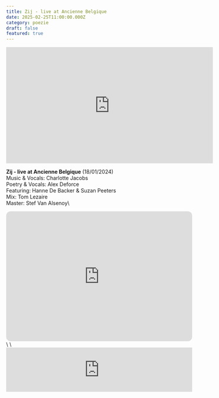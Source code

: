 ```yaml
---
title: Zij - live at Ancienne Belgique
date: 2025-02-25T11:00:00.000Z
category: poezie
draft: false
featured: true
---
```

<iframe width="560" height="315" src="https://www.youtube.com/embed/5kM89mIaMR8?si=v6HKFwl3ELLitg8r" title="YouTube video player" frameborder="0" allow="accelerometer; autoplay; clipboard-write; encrypted-media; gyroscope; picture-in-picture; web-share" referrerpolicy="strict-origin-when-cross-origin" allowfullscreen></iframe>

**Zij - live at Ancienne Belgique** (18/01/2024)\
Music & Vocals: Charlotte Jacobs\
Poetry & Vocals: Alex Deforce\
⁠Featuring: Hanne De Backer & Suzan Peeters\
⁠Mix: Tom Lezaire\
⁠Master: Stef Van Alsenoy\

<iframe style="border-radius:12px" src="https://open.spotify.com/embed/album/6EK5ckJmknsWN9aCRqOLUI?utm_source=generator" width="100%" height="352" frameBorder="0" allowfullscreen="" allow="autoplay; clipboard-write; encrypted-media; fullscreen; picture-in-picture" loading="lazy"></iframe>\
\
<iframe style="border: 0; width: 100%; height: 120px;" src="https://bandcamp.com/EmbeddedPlayer/track=2374368863/size=large/bgcol=ffffff/linkcol=0687f5/tracklist=false/artwork=small/transparent=true/" seamless><a href="https://alexdeforce.bandcamp.com/track/zij-live-at-ancienne-belgique">Zij - live at Ancienne Belgique by Charlotte Jacobs &amp; Alex Deforce ft. Hanne De Backer, Suzan Peeters</a></iframe>
